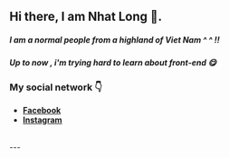 

## Hi there, I am Nhat Long 👋.

##### I am a normal people from a highland of Viet Nam ^ ^ !!
##### Up to now , i'm trying hard to learn about front-end 😋


### My social network 👇 
<ul>
    <li><a href="https://facebook.com/nhaatjlong"><strong>Facebook</strong></a></li>
    <li><a href="https://instagram.com/nhaatjlong"><strong>Instagram</strong></a></li>
</ul>
<br />
---
<br>


<br>
